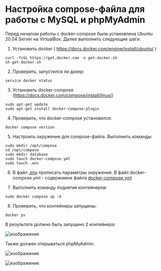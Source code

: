 # Настройка compose-файла для работы с MySQL и phpMyAdmin


Перед началом работы с docker-compose была установлена Ubuntu 20.04 Server на VirtualBox.
Далее выполнить следующие шаги:

1. Установить docker ( https://docs.docker.com/engine/install/ubuntu/ )

```shell
curl -fsSL https://get.docker.com -o get-docker.sh
sh get-docker.sh
```
2. Проверить, запустился ли докер:

```shell
service docker status
```
3. Установить docker-compose (https://docs.docker.com/compose/install/linux/)

```shell
sudo apt-get update
sudo apt-get install docker-compose-plugin
```
4. Проверить, что docker-compose установился:

```shell
docker compose version
```
5. Настроить окружение для compose-файла. Выполнить команды:
   
```shell
sudo mkdir /opt/compose
cd /opt/compose
sudo mkdir database
sudo touch docker-compose.yml
sudo touch .env
```
6. В файл  [.env](https://github.com/Maryana101/test_compose/blob/main/.env) прописать параметры окружения. В файл docker-compose.yml - содержимое файла [docker-compose.yml](https://github.com/Maryana101/test_compose/blob/c99195216af6cc0446c39db577cbe87c737715a7/docker-compose.yml)

7. Выполнить команду поднятия контейнеров:

```shell
sudo docker compose up -d
```
8. Проверить, что контейнеры запущены:
```shell
docker ps
```
В результате должно быть запущено 2 контейнера:

![изображение](https://github.com/Maryana101/test_compose/assets/103298913/b73742bf-814b-4b39-b397-e26c69c06222)

Также должен открываться phpMyAdmin:

![изображение](https://github.com/Maryana101/test_compose/assets/103298913/2c646027-b2e0-4183-8b4b-d7015abc28ea)

![изображение](https://github.com/Maryana101/test_compose/assets/103298913/f9166a23-a85b-42c3-b210-fc27a90e2d40)


   
